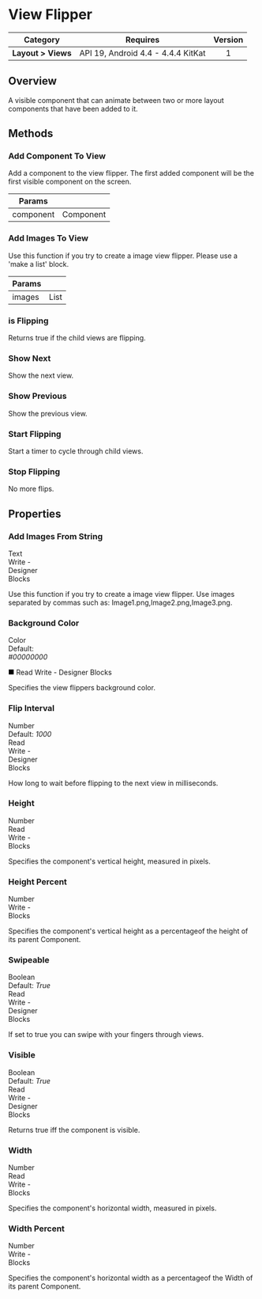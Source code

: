 # View Flipper

| Category | Requires | Version |
|:--------:|:-------:|:--------:|
|**Layout > Views**|<span class="chip chip-any">API 19, Android 4.4 - 4.4.4 KitKat</span>|<span class="chip chip-number">1</span>|

## Overview

A visible component that can animate between two or more layout components that have been added to it.

## Methods

### Add Component To View

Add a component to the view flipper. The first added component will be the first visible component on the screen.

<div class="block" ai2-block="method" not-rendered="true" value="%7B%22componentName%22:%20%22View%20Flipper%22,%20%22name%22:%20%22Add%20Component%20To%20View%22,%20%22output%22:%20false,%20%22param%22:%20%5B%22component%22%5D%7D"></div>

| Params | []() |
|--------|------|
|component|<span class="chip chip-component">Component</span>|

### Add Images To View

Use this function if you try to create a image view flipper. Please use a 'make a list' block.

<div class="block" ai2-block="method" not-rendered="true" value="%7B%22componentName%22:%20%22View%20Flipper%22,%20%22name%22:%20%22Add%20Images%20To%20View%22,%20%22output%22:%20false,%20%22param%22:%20%5B%22images%22%5D%7D"></div>

| Params | []() |
|--------|------|
|images|<span class="chip chip-list">List</span>|

### is Flipping

Returns true if the child views are flipping.

<div class="block" ai2-block="method" not-rendered="true" value="%7B%22componentName%22:%20%22View%20Flipper%22,%20%22name%22:%20%22is%20Flipping%22,%20%22output%22:%20false,%20%22param%22:%20%5B%5D%7D"></div>

### Show Next

Show the next view.

<div class="block" ai2-block="method" not-rendered="true" value="%7B%22componentName%22:%20%22View%20Flipper%22,%20%22name%22:%20%22Show%20Next%22,%20%22output%22:%20false,%20%22param%22:%20%5B%5D%7D"></div>

### Show Previous

Show the previous view.

<div class="block" ai2-block="method" not-rendered="true" value="%7B%22componentName%22:%20%22View%20Flipper%22,%20%22name%22:%20%22Show%20Previous%22,%20%22output%22:%20false,%20%22param%22:%20%5B%5D%7D"></div>

### Start Flipping

Start a timer to cycle through child views.

<div class="block" ai2-block="method" not-rendered="true" value="%7B%22componentName%22:%20%22View%20Flipper%22,%20%22name%22:%20%22Start%20Flipping%22,%20%22output%22:%20false,%20%22param%22:%20%5B%5D%7D"></div>

### Stop Flipping

No more flips.

<div class="block" ai2-block="method" not-rendered="true" value="%7B%22componentName%22:%20%22View%20Flipper%22,%20%22name%22:%20%22Stop%20Flipping%22,%20%22output%22:%20false,%20%22param%22:%20%5B%5D%7D"></div>

## Properties

### Add Images From String

<span style="user-select: none; white-space:pre-wrap;"><span class="chip chip-text">Text</span>          <span class="chip chip-rw">Write</span> - <span class="chip chip-bd">Designer</span> <span class="chip chip-bd">Blocks</span>&#32;</span>

Use this function if you try to create a image view flipper. Use images separated by commas such as: Image1.png,Image2.png,Image3.png.

<div class="block" ai2-block="property" not-rendered="true" value="%7B%22componentName%22:%20%22View%20Flipper%22,%20%22name%22:%20%22Add%20Images%20From%20String%22,%20%22getter%22:%20false%7D"></div>

### Background Color

<span style="user-select: none; white-space:pre-wrap;"><span class="chip chip-color">Color</span> <span class="chip chip-color">Default: <i>#00000000</i>&nbsp;<div style="width:10px; height: 10px; display: inline-block; border-width: 1px; border-style: solid; border-color: white; background-color: #000000;"></div></span>          <span class="chip chip-rw">Read</span> <span class="chip chip-rw">Write</span> - <span class="chip chip-bd">Designer</span> <span class="chip chip-bd">Blocks</span>&#32;</span>

Specifies the view flippers background color.

<div class="block" ai2-block="property" not-rendered="true" value="%7B%22componentName%22:%20%22View%20Flipper%22,%20%22name%22:%20%22Background%20Color%22,%20%22getter%22:%20true%7D"></div>
<div class="block" ai2-block="property" not-rendered="true" value="%7B%22componentName%22:%20%22View%20Flipper%22,%20%22name%22:%20%22Background%20Color%22,%20%22getter%22:%20false%7D"></div>

### Flip Interval

<span style="user-select: none; white-space:pre-wrap;"><span class="chip chip-number">Number</span> <span class="chip chip-number">Default: <i>1000</i></span>          <span class="chip chip-rw">Read</span> <span class="chip chip-rw">Write</span> - <span class="chip chip-bd">Designer</span> <span class="chip chip-bd">Blocks</span>&#32;</span>

How long to wait before flipping to the next view in milliseconds.

<div class="block" ai2-block="property" not-rendered="true" value="%7B%22componentName%22:%20%22View%20Flipper%22,%20%22name%22:%20%22Flip%20Interval%22,%20%22getter%22:%20true%7D"></div>
<div class="block" ai2-block="property" not-rendered="true" value="%7B%22componentName%22:%20%22View%20Flipper%22,%20%22name%22:%20%22Flip%20Interval%22,%20%22getter%22:%20false%7D"></div>

### Height

<span style="user-select: none; white-space:pre-wrap;"><span class="chip chip-number">Number</span>          <span class="chip chip-rw">Read</span> <span class="chip chip-rw">Write</span> - <span class="chip chip-bd">Blocks</span>&#32;</span>

Specifies the component's vertical height, measured in pixels.

<div class="block" ai2-block="property" not-rendered="true" value="%7B%22componentName%22:%20%22View%20Flipper%22,%20%22name%22:%20%22Height%22,%20%22getter%22:%20true%7D"></div>
<div class="block" ai2-block="property" not-rendered="true" value="%7B%22componentName%22:%20%22View%20Flipper%22,%20%22name%22:%20%22Height%22,%20%22getter%22:%20false%7D"></div>

### Height Percent

<span style="user-select: none; white-space:pre-wrap;"><span class="chip chip-number">Number</span>          <span class="chip chip-rw">Write</span> - <span class="chip chip-bd">Blocks</span>&#32;</span>

Specifies the component's vertical height as a percentageof the height of its parent Component.

<div class="block" ai2-block="property" not-rendered="true" value="%7B%22componentName%22:%20%22View%20Flipper%22,%20%22name%22:%20%22Height%20Percent%22,%20%22getter%22:%20false%7D"></div>

### Swipeable

<span style="user-select: none; white-space:pre-wrap;"><span class="chip chip-boolean">Boolean</span> <span class="chip chip-boolean">Default: <i>True</i></span>          <span class="chip chip-rw">Read</span> <span class="chip chip-rw">Write</span> - <span class="chip chip-bd">Designer</span> <span class="chip chip-bd">Blocks</span>&#32;</span>

If set to true you can swipe with your fingers through views.

<div class="block" ai2-block="property" not-rendered="true" value="%7B%22componentName%22:%20%22View%20Flipper%22,%20%22name%22:%20%22Swipeable%22,%20%22getter%22:%20true%7D"></div>
<div class="block" ai2-block="property" not-rendered="true" value="%7B%22componentName%22:%20%22View%20Flipper%22,%20%22name%22:%20%22Swipeable%22,%20%22getter%22:%20false%7D"></div>

### Visible

<span style="user-select: none; white-space:pre-wrap;"><span class="chip chip-boolean">Boolean</span> <span class="chip chip-boolean">Default: <i>True</i></span>          <span class="chip chip-rw">Read</span> <span class="chip chip-rw">Write</span> - <span class="chip chip-bd">Designer</span> <span class="chip chip-bd">Blocks</span>&#32;</span>

Returns true iff the component is visible.

<div class="block" ai2-block="property" not-rendered="true" value="%7B%22componentName%22:%20%22View%20Flipper%22,%20%22name%22:%20%22Visible%22,%20%22getter%22:%20true%7D"></div>
<div class="block" ai2-block="property" not-rendered="true" value="%7B%22componentName%22:%20%22View%20Flipper%22,%20%22name%22:%20%22Visible%22,%20%22getter%22:%20false%7D"></div>

### Width

<span style="user-select: none; white-space:pre-wrap;"><span class="chip chip-number">Number</span>          <span class="chip chip-rw">Read</span> <span class="chip chip-rw">Write</span> - <span class="chip chip-bd">Blocks</span>&#32;</span>

Specifies the component's horizontal width, measured in pixels.

<div class="block" ai2-block="property" not-rendered="true" value="%7B%22componentName%22:%20%22View%20Flipper%22,%20%22name%22:%20%22Width%22,%20%22getter%22:%20true%7D"></div>
<div class="block" ai2-block="property" not-rendered="true" value="%7B%22componentName%22:%20%22View%20Flipper%22,%20%22name%22:%20%22Width%22,%20%22getter%22:%20false%7D"></div>

### Width Percent

<span style="user-select: none; white-space:pre-wrap;"><span class="chip chip-number">Number</span>          <span class="chip chip-rw">Write</span> - <span class="chip chip-bd">Blocks</span>&#32;</span>

Specifies the component's horizontal width as a percentageof the Width of its parent Component.

<div class="block" ai2-block="property" not-rendered="true" value="%7B%22componentName%22:%20%22View%20Flipper%22,%20%22name%22:%20%22Width%20Percent%22,%20%22getter%22:%20false%7D"></div>
